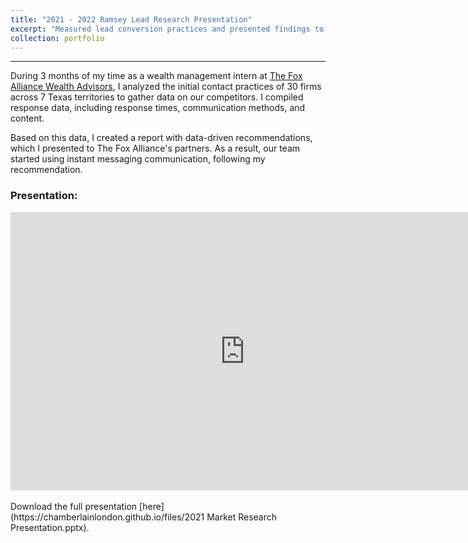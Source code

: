 ```yaml
---
title: "2021 - 2022 Ramsey Lead Research Presentation"
excerpt: "Measured lead conversion practices and presented findings to partners"
collection: portfolio
---
```

------
During 3 months of my time as a wealth management intern at [The Fox Alliance Wealth Advisors](https://www.foxalliancewealth.com/), I analyzed the initial contact practices of 30 firms across 7 Texas territories to gather data on our competitors. I compiled response data, including response times, communication methods, and content. 

Based on this data, I created a report with data-driven recommendations, which I presented to The Fox Alliance's partners. As a result, our team started using instant messaging communication, following my recommendation.

### Presentation:

<div style="text-align: center;">
    <style>
        @media screen and (min-width: 768px) {
            #responsive-iframe {
                width: 750px;
                height: 445px;
            }
        }
        @media screen and (max-width: 768px) {
            #responsive-iframe {
                width: 90vw; /* 90% of the viewport width */
                height: calc(90vw * 445 / 750); /* Maintain aspect ratio */
            }
        }
    </style>
    <iframe id="responsive-iframe" src="https://docs.google.com/presentation/d/e/2PACX-1vSmTkLB9TXxUQ8HquvLCSaMy82b1qyKPuFySkVGUluk1xTAQxmahMYgXvoO1YHC1g/embed?start=false&loop=true&delayms=3000" frameborder="0" allowfullscreen="true" mozallowfullscreen="true" webkitallowfullscreen="true"></iframe>
</div>


<br>
Download the full presentation [here](https://chamberlainlondon.github.io/files/2021 Market Research Presentation.pptx).
